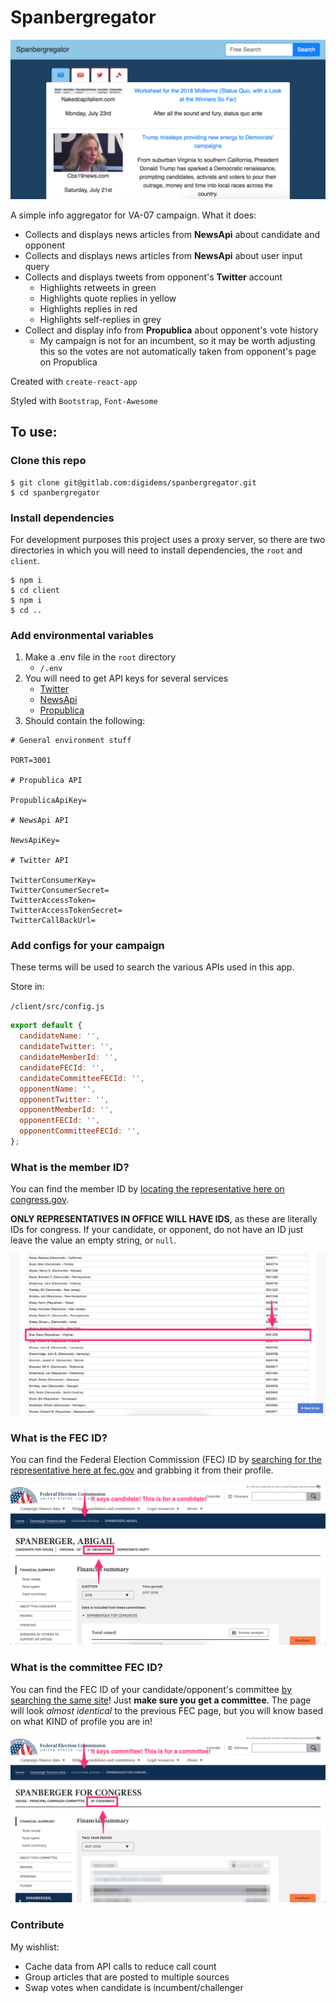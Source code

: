 # Spanbergregator

![Screenshot](./assets/preview.png)

A simple info aggregator for VA-07 campaign. What it does:

* Collects and displays news articles from **NewsApi** about candidate and opponent
* Collects and displays news articles from **NewsApi** about user input query
* Collects and displays tweets from opponent's **Twitter** account
  * Highlights retweets in green
  * Highlights quote replies in yellow
  * Highlights replies in red
  * Highlights self-replies in grey
* Collect and display info from **Propublica** about opponent's vote history
  * My campaign is not for an incumbent, so it may be worth adjusting this so the votes are not automatically taken from opponent's page on Propublica

Created with `create-react-app`

Styled with `Bootstrap`, `Font-Awesome`

## To use:

### Clone this repo

```
$ git clone git@gitlab.com:digidems/spanbergregator.git
$ cd spanbergregator
```

### Install dependencies

For development purposes this project uses a proxy server, so there are two directories in which you will need to install dependencies, the `root` and `client`.

```
$ npm i
$ cd client
$ npm i
$ cd ..
```

### Add environmental variables

1. Make a .env file in the `root` directory
    * `/.env`
1. You will need to get API keys for several services
    * [Twitter](https://developer.twitter.com/en/docs.html)
    * [NewsApi](https://newsapi.org/register)
    * [Propublica](https://www.propublica.org/datastore/api/propublica-congress-api)
1. Should contain the following:

```
# General environment stuff

PORT=3001

# Propublica API

PropublicaApiKey=

# NewsApi API

NewsApiKey=

# Twitter API

TwitterConsumerKey=
TwitterConsumerSecret=
TwitterAccessToken=
TwitterAccessTokenSecret=
TwitterCallBackUrl=
```

### Add configs for your campaign

These terms will be used to search the various APIs used in this app.

Store in:

`/client/src/config.js`

```javascript
export default {
  candidateName: '',
  candidateTwitter: '',
  candidateMemberId: '',
  candidateFECId: '',
  candidateCommitteeFECId: '',
  opponentName: '',
  opponentTwitter: '',
  opponentMemberId: '',
  opponentFECId: '',
  opponentCommitteeFECId: '',
};
```

### What is the member ID?

You can find the member ID by [locating the representative here on congress.gov](https://www.congress.gov/help/field-values/member-bioguide-ids).

**ONLY REPRESENTATIVES IN OFFICE WILL HAVE IDS**, as these are literally IDs for congress. If your candidate, or opponent, do not have an ID just leave the value an empty string, or `null`.

![Member ID Location](./assets/member-id-2.png)

### What is the FEC ID?

You can find the Federal Election Commission (FEC) ID by [searching for the representative here at fec.gov](https://www.fec.gov/) and grabbing it from their profile.

![FEC ID Location](./assets/fec-candidate-id.png)

### What is the committee FEC ID?

You can find the FEC ID of your candidate/opponent's committee [by searching the same site](https://www.fec.gov/)! Just **make sure you get a committee**. The page will look _almost identical_ to the previous FEC page, but you will know based on what KIND of profile you are in!

![FEC ID Location](./assets/fec-committee-id.png)

### Contribute

My wishlist:

* Cache data from API calls to reduce call count
* Group articles that are posted to multiple sources
* Swap votes when candidate is incumbent/challenger
